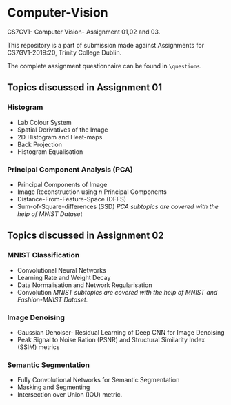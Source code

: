 # Computer-Vision
CS7GV1- Computer Vision- Assignment 01,02 and 03.

This repository is a part of submission made against Assignments for CS7GV1-2019:20, Trinity College Dublin.

The complete assignment questionnaire can be found in ```\questions```.

## Topics discussed in Assignment 01

### Histogram

- Lab Colour System
- Spatial Derivatives of the Image
- 2D Histogram and Heat-maps
- Back Projection
- Histogram Equalisation

### Principal Component Analysis (PCA)

- Principal Components of Image
- Image Reconstruction using *n* Principal Components
- Distance-From-Feature-Space (DFFS)
- Sum-of-Square-differences (SSD)
*PCA subtopics are covered with the help of MNIST Dataset*

## Topics discussed in Assignment 02

### MNIST Classification

- Convolutional Neural Networks
- Learning Rate and Weight Decay
- Data Normalisation and Network Regularisation
- Convolution
*MNIST subtopics are covered with the help of MNIST and Fashion-MNIST Dataset.*

### Image Denoising

- Gaussian Denoiser- Residual Learning of Deep CNN for Image Denoising
- Peak Signal to Noise Ration (PSNR) and Structural Similarity Index (SSIM) metrics

### Semantic Segmentation

- Fully Convolutional Networks for Semantic Segmentation
- Masking and Segmenting
- Intersection over Union (IOU) metric.

